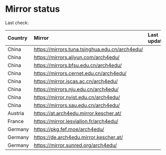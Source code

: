 <script src="./time.js"></script>
# Mirror status
Last check: <script type="text/javascript">localize(1716502707.8544264);</script>

|Country|Mirror|Last update|
|:------|:-----|:----------|
|China|https://mirrors.tuna.tsinghua.edu.cn/arch4edu/|<script type="text/javascript">localize(1716489222);</script>|
|China|https://mirrors.aliyun.com/arch4edu/|<script type="text/javascript">localize(1716446038);</script>|
|China|https://mirrors.bfsu.edu.cn/arch4edu/|<script type="text/javascript">localize(1716489222);</script>|
|China|https://mirrors.cernet.edu.cn/arch4edu/|<script type="text/javascript">localize(1716489222);</script>|
|China|https://mirror.iscas.ac.cn/arch4edu/|<script type="text/javascript">localize(1716446038);</script>|
|China|https://mirrors.nju.edu.cn/arch4edu/|<script type="text/javascript">localize(1716402743);</script>|
|China|https://mirror.nyist.edu.cn/arch4edu/|<script type="text/javascript">localize(1716446038);</script>|
|China|https://mirrors.sau.edu.cn/arch4edu/|<script type="text/javascript">localize(1716446038);</script>|
|Austria|https://at.arch4edu.mirror.kescher.at/|<script type="text/javascript">localize(1716489222);</script>|
|France|https://mirror.lesviallon.fr/arch4edu/|<script type="text/javascript">localize(1716446038);</script>|
|Germany|https://pkg.fef.moe/arch4edu/|<script type="text/javascript">localize(1716489222);</script>|
|Germany|https://de.arch4edu.mirror.kescher.at/|<script type="text/javascript">localize(1716489222);</script>|
|Germany|https://mirror.sunred.org/arch4edu/|<script type="text/javascript">localize(1716489222);</script>|

<script src="./tablefilter/tablefilter.js"></script>
<script src="./table.js"></script>